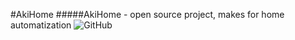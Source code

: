 #AkiHome
#####AkiHome - open source project, makes for home automatization
![GitHub](https://img.shields.io/github/license/NekoDevelopper/AkiHome)
